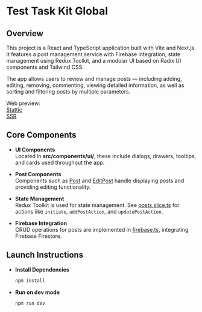 # Test Task Kit Global

## Overview

This project is a React and TypeScript application built with Vite and Next.js. It features a post management service with Firebase integration, state management using Redux Toolkit, and a modular UI based on Radix UI components and Tailwind CSS.

The app allows users to review and manage posts — including adding, editing, removing, commenting, viewing detailed information, as well as sorting and filtering posts by multiple parameters.

Web preview:  
 [Stattic](http://www.sak74.pl/Kit_Global/)  
 [SSR](https://posts-task-mu.vercel.app/)

## Core Components

- **UI Components**  
  Located in **src/components/ui/**, these include dialogs, drawers, tooltips, and cards used throughout the app.

- **Post Components**  
  Components such as [Post](src/components/Post.tsx) and [EditPost](src/components/EditPost.tsx) handle displaying posts and providing editing functionality.

- **State Management**  
  Redux Toolkit is used for state management. See [posts.slice.ts](src/store/posts.slice.ts) for actions like `initiate`, `addPostAction`, and `updatePostAction`.

- **Firebase Integration**  
  CRUD operations for posts are implemented in [firebase.ts](src/firebase.ts), integrating Firebase Firestore.

## Launch Instructions

- **Install Dependencies**

  ```sh
  npm install
  ```

- **Run on dev mode**

  ```sh
  npm run dev
  ```
